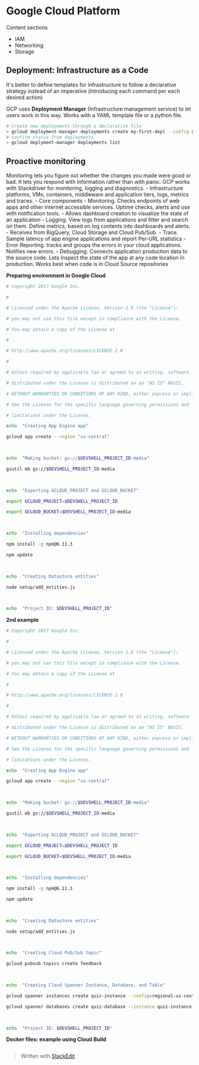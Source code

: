 # Google Cloud Platform

Content sections
- IAM
- Networking
- Storage

## Deployment: Infrastructure as a Code

It's better to define templates for infrastructure to follow a declarative strategy instead of an imperative (introducing each command per each desired action)

GCP uses **Deployment Manager** (Infrastructure management service) to let users work in this way. Works with a YAML template file or a python file.

```bash
# Create new deployments through a declarative file
> gcloud deployment-manager deployments create my-first-depl --config mydeploy.yaml
# confirm status from deployments
> gcloud deplyment-manager deployments list
```


## Proactive monitoring

Monitoring lets you figure out whether the changes you made were good or bad.
It lets you respond with information rather than with panic. GCP works with Stackdriver for monitoring, logging and diagnostics.
	- Infrastructure platforms, VMs, containers, middleware and application tiers, logs, metrics and traces.
	- Core components
		- Monitoring. Checks endpoints of web apps and other internet accessible services. Uptime checks, alerts and use with notification tools.
			- Allows dashboard creation to visualize the state of an application
		- Logging. View logs from applications and filter and search on them. Define metrics, based on log contents into dashboards and alerts. 
			- Receives from BigQuery, Cloud Storage and Cloud Pub/Sub.
		- Trace. Sample latency of app engine applications and report Per-URL statistics
		- Error Reporting. tracks and groups the errors in your cloud applications. Notifies new errors. 
		- Debugging. Connects application production data to the source code. Lets inspect the state of the app at any code location in production. Works best when code is in Cloud Source repositories

**Preparing environment in Google Cloud**
```bash
# Copyright 2017 Google Inc.

#

# Licensed under the Apache License, Version 2.0 (the "License");

# you may not use this file except in compliance with the License.

# You may obtain a copy of the License at

#

# http://www.apache.org/licenses/LICENSE-2.0

#

# Unless required by applicable law or agreed to in writing, software

# distributed under the License is distributed on an "AS IS" BASIS,

# WITHOUT WARRANTIES OR CONDITIONS OF ANY KIND, either express or implied.

# See the License for the specific language governing permissions and

# limitations under the License.

echo  "Creating App Engine app"

gcloud app create --region "us-central"

  

echo  "Making bucket: gs://$DEVSHELL_PROJECT_ID-media"

gsutil mb gs://$DEVSHELL_PROJECT_ID-media

  

echo  "Exporting GCLOUD_PROJECT and GCLOUD_BUCKET"

export GCLOUD_PROJECT=$DEVSHELL_PROJECT_ID

export GCLOUD_BUCKET=$DEVSHELL_PROJECT_ID-media

  

echo  "Installing dependencies"

npm install -g npm@6.11.3

npm update

  

echo  "Creating Datastore entities"

node setup/add_entities.js

  

echo  "Project ID: $DEVSHELL_PROJECT_ID"
```

**2nd example**

```bash
# Copyright 2017 Google Inc.

#

# Licensed under the Apache License, Version 2.0 (the "License");

# you may not use this file except in compliance with the License.

# You may obtain a copy of the License at

#

# http://www.apache.org/licenses/LICENSE-2.0

#

# Unless required by applicable law or agreed to in writing, software

# distributed under the License is distributed on an "AS IS" BASIS,

# WITHOUT WARRANTIES OR CONDITIONS OF ANY KIND, either express or implied.

# See the License for the specific language governing permissions and

# limitations under the License.

echo  "Creating App Engine app"

gcloud app create --region "us-central"

  

echo  "Making bucket: gs://$DEVSHELL_PROJECT_ID-media"

gsutil mb gs://$DEVSHELL_PROJECT_ID-media

  

echo  "Exporting GCLOUD_PROJECT and GCLOUD_BUCKET"

export GCLOUD_PROJECT=$DEVSHELL_PROJECT_ID

export GCLOUD_BUCKET=$DEVSHELL_PROJECT_ID-media

  

echo  "Installing dependencies"

npm install -g npm@6.11.3

npm update

  

echo  "Creating Datastore entities"

node setup/add_entities.js

  

echo  "Creating Cloud Pub/Sub topic"

gcloud pubsub topics create feedback

  

echo  "Creating Cloud Spanner Instance, Database, and Table"

gcloud spanner instances create quiz-instance --config=regional-us-central1 --description="Quiz instance" --nodes=1

gcloud spanner databases create quiz-database --instance quiz-instance --ddl "CREATE TABLE Feedback ( feedbackId STRING(100) NOT NULL, email STRING(100), quiz STRING(20), feedback STRING(MAX), rating INT64, score FLOAT64, timestamp INT64 ) PRIMARY KEY (feedbackId);"

  

echo  "Project ID: $DEVSHELL_PROJECT_ID"
```

**Docker files: example using Cloud Build**

```b
```

> Written with [StackEdit](https://stackedit.io/).
<!--stackedit_data:
eyJoaXN0b3J5IjpbMjM0NzY5MTYsLTE4MTEwMDYyNzgsMjAxMD
Q1OCw0NzUwNDI5NDUsMTI2MTAyODc3MSwxMTE2MDQxNTk1LDEx
NzA3NTI1ODMsLTU0NDI0NzE1NSwtODUxNTEzNjQ5LDc0NTM5OD
Y4MF19
-->